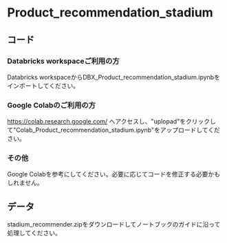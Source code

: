 # Product_recommendation_stadium

## コード

### Databricks workspaceご利用の方
Databricks workspaceからDBX_Product_recommendation_stadium.ipynbをインポートしてください。

### Google Colabのご利用の方
https://colab.research.google.com/
へアクセスし、"uplopad"をクリックして"Colab_Product_recommendation_stadium.ipynb"をアップロードしてください。

### その他
Google Colabを参考にしてください。必要に応じてコードを修正する必要かもしれません。

## データ
stadium_recommender.zipをダウンロードしてノートブックのガイドに沿って処理してください。
